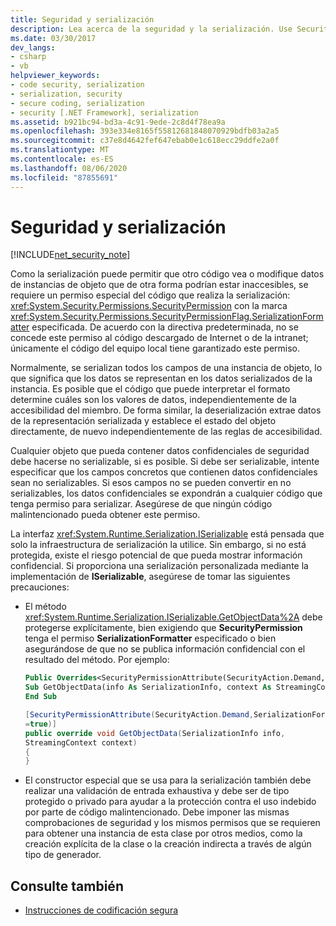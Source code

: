 ```yaml
---
title: Seguridad y serialización
description: Lea acerca de la seguridad y la serialización. Use SecurityPermission con la marca SerializationFormatter especificada para ver o modificar los datos de instancia de objeto.
ms.date: 03/30/2017
dev_langs:
- csharp
- vb
helpviewer_keywords:
- code security, serialization
- serialization, security
- secure coding, serialization
- security [.NET Framework], serialization
ms.assetid: b921bc94-bd3a-4c91-9ede-2c8d4f78ea9a
ms.openlocfilehash: 393e334e8165f55812681848070929bdfb03a2a5
ms.sourcegitcommit: c37e8d4642fef647ebab0e1c618ecc29ddfe2a0f
ms.translationtype: MT
ms.contentlocale: es-ES
ms.lasthandoff: 08/06/2020
ms.locfileid: "87855691"
---
```

# <a name="security-and-serialization"></a>Seguridad y serialización

[!INCLUDE[net_security_note](../../../includes/net-security-note-md.md)]

Como la serialización puede permitir que otro código vea o modifique datos de instancias de objeto que de otra forma podrían estar inaccesibles, se requiere un permiso especial del código que realiza la serialización: <xref:System.Security.Permissions.SecurityPermission> con la marca <xref:System.Security.Permissions.SecurityPermissionFlag.SerializationFormatter> especificada. De acuerdo con la directiva predeterminada, no se concede este permiso al código descargado de Internet o de la intranet; únicamente el código del equipo local tiene garantizado este permiso.  
  
 Normalmente, se serializan todos los campos de una instancia de objeto, lo que significa que los datos se representan en los datos serializados de la instancia. Es posible que el código que puede interpretar el formato determine cuáles son los valores de datos, independientemente de la accesibilidad del miembro. De forma similar, la deserialización extrae datos de la representación serializada y establece el estado del objeto directamente, de nuevo independientemente de las reglas de accesibilidad.  
  
 Cualquier objeto que pueda contener datos confidenciales de seguridad debe hacerse no serializable, si es posible. Si debe ser serializable, intente especificar que los campos concretos que contienen datos confidenciales sean no serializables. Si esos campos no se pueden convertir en no serializables, los datos confidenciales se expondrán a cualquier código que tenga permiso para serializar. Asegúrese de que ningún código malintencionado pueda obtener este permiso.  
  
 La interfaz <xref:System.Runtime.Serialization.ISerializable> está pensada que solo la infraestructura de serialización la utilice. Sin embargo, si no está protegida, existe el riesgo potencial de que pueda mostrar información confidencial. Si proporciona una serialización personalizada mediante la implementación de **ISerializable**, asegúrese de tomar las siguientes precauciones:  
  
- El método <xref:System.Runtime.Serialization.ISerializable.GetObjectData%2A> debe protegerse explícitamente, bien exigiendo que **SecurityPermission** tenga el permiso **SerializationFormatter** especificado o bien asegurándose de que no se publica información confidencial con el resultado del método. Por ejemplo:  
  
    ```vb  
    Public Overrides<SecurityPermissionAttribute(SecurityAction.Demand, SerializationFormatter := True)>  _  
    Sub GetObjectData(info As SerializationInfo, context As StreamingContext)  
    End Sub  
    ```  
  
    ```csharp  
    [SecurityPermissionAttribute(SecurityAction.Demand,SerializationFormatter
    =true)]  
    public override void GetObjectData(SerializationInfo info,
    StreamingContext context)  
    {  
    }  
    ```  
  
- El constructor especial que se usa para la serialización también debe realizar una validación de entrada exhaustiva y debe ser de tipo protegido o privado para ayudar a la protección contra el uso indebido por parte de código malintencionado. Debe imponer las mismas comprobaciones de seguridad y los mismos permisos que se requieren para obtener una instancia de esta clase por otros medios, como la creación explícita de la clase o la creación indirecta a través de algún tipo de generador.  
  
## <a name="see-also"></a>Consulte también

- [Instrucciones de codificación segura](../../standard/security/secure-coding-guidelines.md)
